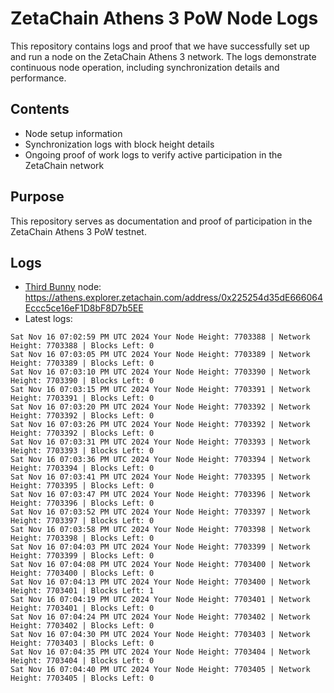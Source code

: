 # ZetaChain Athens 3 PoW Node Logs
This repository contains logs and proof that we have successfully set up and run a node on the ZetaChain Athens 3 network. The logs demonstrate continuous node operation, including synchronization details and performance.

## Contents
- Node setup information
- Synchronization logs with block height details
- Ongoing proof of work logs to verify active participation in the ZetaChain network

## Purpose
This repository serves as documentation and proof of participation in the ZetaChain Athens 3 PoW testnet.

## Logs

- [Third Bunny](https://thirdbunny.xyz/) node: https://athens.explorer.zetachain.com/address/0x225254d35dE666064Eccc5ce16eF1D8bF8D7b5EE
- Latest logs:
```
Sat Nov 16 07:02:59 PM UTC 2024 Your Node Height: 7703388 | Network Height: 7703388 | Blocks Left: 0
Sat Nov 16 07:03:05 PM UTC 2024 Your Node Height: 7703389 | Network Height: 7703389 | Blocks Left: 0
Sat Nov 16 07:03:10 PM UTC 2024 Your Node Height: 7703390 | Network Height: 7703390 | Blocks Left: 0
Sat Nov 16 07:03:15 PM UTC 2024 Your Node Height: 7703391 | Network Height: 7703391 | Blocks Left: 0
Sat Nov 16 07:03:20 PM UTC 2024 Your Node Height: 7703392 | Network Height: 7703392 | Blocks Left: 0
Sat Nov 16 07:03:26 PM UTC 2024 Your Node Height: 7703392 | Network Height: 7703392 | Blocks Left: 0
Sat Nov 16 07:03:31 PM UTC 2024 Your Node Height: 7703393 | Network Height: 7703393 | Blocks Left: 0
Sat Nov 16 07:03:36 PM UTC 2024 Your Node Height: 7703394 | Network Height: 7703394 | Blocks Left: 0
Sat Nov 16 07:03:41 PM UTC 2024 Your Node Height: 7703395 | Network Height: 7703395 | Blocks Left: 0
Sat Nov 16 07:03:47 PM UTC 2024 Your Node Height: 7703396 | Network Height: 7703396 | Blocks Left: 0
Sat Nov 16 07:03:52 PM UTC 2024 Your Node Height: 7703397 | Network Height: 7703397 | Blocks Left: 0
Sat Nov 16 07:03:58 PM UTC 2024 Your Node Height: 7703398 | Network Height: 7703398 | Blocks Left: 0
Sat Nov 16 07:04:03 PM UTC 2024 Your Node Height: 7703399 | Network Height: 7703399 | Blocks Left: 0
Sat Nov 16 07:04:08 PM UTC 2024 Your Node Height: 7703400 | Network Height: 7703400 | Blocks Left: 0
Sat Nov 16 07:04:13 PM UTC 2024 Your Node Height: 7703400 | Network Height: 7703401 | Blocks Left: 1
Sat Nov 16 07:04:19 PM UTC 2024 Your Node Height: 7703401 | Network Height: 7703401 | Blocks Left: 0
Sat Nov 16 07:04:24 PM UTC 2024 Your Node Height: 7703402 | Network Height: 7703402 | Blocks Left: 0
Sat Nov 16 07:04:30 PM UTC 2024 Your Node Height: 7703403 | Network Height: 7703403 | Blocks Left: 0
Sat Nov 16 07:04:35 PM UTC 2024 Your Node Height: 7703404 | Network Height: 7703404 | Blocks Left: 0
Sat Nov 16 07:04:40 PM UTC 2024 Your Node Height: 7703405 | Network Height: 7703405 | Blocks Left: 0
```

